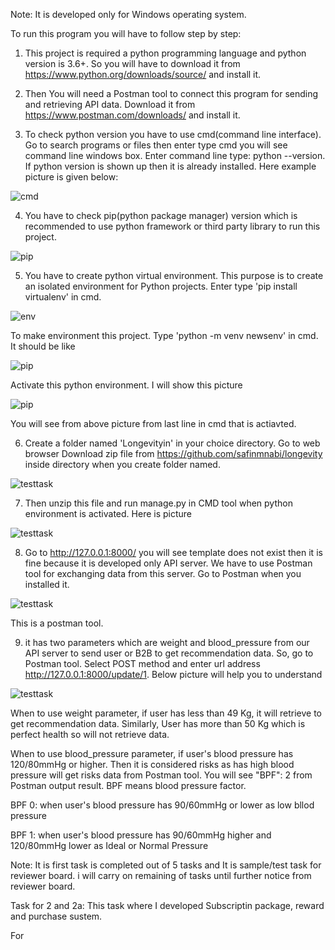 Note: It is developed only for Windows operating system.

To run this program you will have to follow step by step:

1. This project is required a python programming language and python version is 3.6+. So you will have to download it from https://www.python.org/downloads/source/ and install it.

2. Then You will need a Postman tool to connect this program for sending and retrieving API data. Download it from https://www.postman.com/downloads/ and install it.

3. To check python version you have to use cmd(command line interface). Go to search programs or files then enter type cmd you will see command line windows box.
Enter command line type: python --version. If python version is shown up then it is already installed. Here example picture is given below:


![cmd](https://user-images.githubusercontent.com/53641071/130817465-79e4c71d-e046-410e-8151-b56fcb7d8a0e.png)

4. You have to check pip(python package manager) version which is recommended to use python framework or third party library to run this project.

![pip](https://user-images.githubusercontent.com/53641071/130818576-0667ff88-8478-4eff-b619-f390ede8cd32.png)

5. You have to create python virtual environment. This purpose is to create an isolated environment for Python projects. Enter type 'pip install virtualenv' in cmd.

![env](https://user-images.githubusercontent.com/53641071/130819998-a2229af4-876d-48bb-8318-b68b37ab1923.png)

To make environment this project. Type 'python -m venv newsenv' in cmd. It should be like

![pip](https://user-images.githubusercontent.com/53641071/130821212-a29faa16-3580-431e-ab39-508f629d0d43.png)


Activate this python environment. I will show this picture

![pip](https://user-images.githubusercontent.com/53641071/130822133-bad6cc13-ff7c-4e3f-9fa8-302b7cfc05d6.png)

You will see from above picture from last line in cmd that is actiavted.

6. Create a folder named  'Longevityin' in your choice directory. Go to web browser Download zip file from https://github.com/safinmnabi/longevity inside directory when you create folder named.

![testtask](https://user-images.githubusercontent.com/53641071/134121419-c5795f58-a782-43ba-ba4f-a83b37a46b22.png)


7. Then unzip this file and run manage.py in CMD tool when python environment is activated. Here is picture

![testtask](https://user-images.githubusercontent.com/53641071/134122890-865bd3fe-cecf-4726-9594-4468d5425e34.png)

8. Go to http://127.0.0.1:8000/ you will see template does not exist then it is fine because it is developed only API server. We have to use Postman tool for exchanging data from this server. Go to Postman when you installed it.


![testtask](https://user-images.githubusercontent.com/53641071/134125173-b7d6ff4a-4317-4181-8c6f-51570315f552.png)

This is a postman tool.

9. it has two parameters which are weight and blood_pressure from our API server to send user or B2B to get recommendation data. So, go to Postman tool. Select POST method and enter url address http://127.0.0.1:8000/update/1. Below picture will help you to understand

![testtask](https://user-images.githubusercontent.com/53641071/134127312-a7ef8e31-2f28-4fdd-ab75-643a64e297e6.png)

When to use weight parameter, if user has less than 49 Kg, it will retrieve to get recommendation data. Similarly, User has more than 50 Kg which is perfect health so will not retrieve data.

When to use blood_pressure parameter, if user's blood pressure has 120/80mmHg or higher. Then it is considered risks as has high blood pressure will get risks data from Postman tool. You will see "BPF": 2 from Postman output result. BPF means blood pressure factor.

BPF 0: when user's blood pressure has 90/60mmHg or lower as low bllod pressure

BPF 1: when user's blood pressure has 90/60mmHg higher and 120/80mmHg lower as Ideal or Normal Pressure

Note: It is first task is completed out of 5 tasks and It is sample/test task for reviewer board. i will carry on remaining of tasks until further notice from reviewer board.  

Task for 2 and 2a:
This task where I developed Subscriptin package, reward and purchase sustem.

For 
